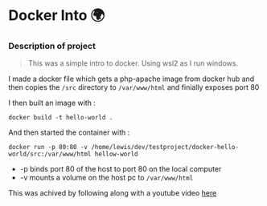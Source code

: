 # Docker Into 🌍

### Description of project

> This was a simple intro to docker. Using wsl2 as I run windows.

I made a docker file which gets a php-apache image from docker hub and then copies the `/src`
directory to `/var/www/html` and finially exposes port 80

I then built an image with :

```console
docker build -t hello-world .
```

And then started the container with :

```console
docker run -p 80:80 -v /home/lewis/dev/testproject/docker-hello-world/src:/var/www/html hellow-world
```

- -p binds port 80 of the host to port 80 on the local computer
- -v mounts a volume on the host pc to `/var/www/html`

This was achived by following along with a youtube video [here](https://www.youtube.com/watch?v=Qw9zlE3t8Ko)